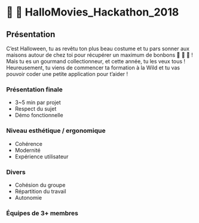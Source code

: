 # :jack_o_lantern: :ghost: HalloMovies_Hackathon_2018

## Présentation
C’est Halloween, tu as revêtu ton plus beau costume et tu pars sonner aux maisons autour de chez toi pour récupérer un maximum de bonbons :chocolate_bar: :candy: :lollipop: ! 
Mais tu es un gourmand collectionneur, et cette année, tu les veux tous ! Heureusement, tu viens de commencer ta formation à la Wild et tu vas pouvoir coder une petite application pour t’aider ! 

### Présentation finale
* 3~5 min par projet
* Respect du sujet
* Démo fonctionnelle

### Niveau esthétique / ergonomique
* Cohérence
* Modernité
* Expérience utilisateur

### Divers
* Cohésion du groupe
* Répartition du travail
* Autonomie

### Équipes de 3+ membres
